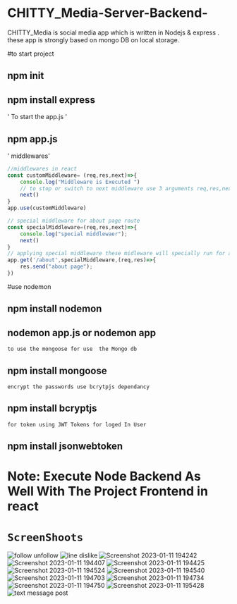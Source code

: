 # CHITTY_Media-Server-Backend-
CHITTY_Media is social media app which is written in Nodejs &amp; express . these app is strongly based on mongo DB on local storage. 
 
 
 
 #to start project 
## npm init 
## npm install express
' To start the app.js '
## npm app.js

' middlewares'

```Javascript
//middlewares in react
const customMiddleware= (req,res,next)=>{
    console.log("Middleware is Executed ")
    // to stop or switch to next middleware use 3 arguments req,res,next as perameter for middleware  
    next()
}
app.use(customMiddleware)

// special middleware for about page route
const specialMiddleware=(req,res,next)=>{
    console.log("special middlewaer");
    next()
}
// applying special middleware these midleware will specially run for about page route 
app.get('/about',specialMiddleware,(req,res)=>{
    res.send("about page");
})
```


#use nodemon
## npm install nodemon
## nodemon app.js or nodemon app

` to use the mongoose for use  the Mongo db `
## npm install mongoose


`encrypt the passwords use bcrytpjs dependancy `
## npm install bcryptjs

`for token using JWT Tokens for loged In User `
## npm install jsonwebtoken

# Note: Execute Node Backend As Well With The Project Frontend in react 


# ` ScreenShoots `
![follow unfollow](https://user-images.githubusercontent.com/81794601/216027888-5936907d-a134-4f85-95c5-0e0e46a82ec1.png)
![line dislike ](https://user-images.githubusercontent.com/81794601/216027902-45ebaacc-b685-444d-96cf-cdf9dccc802c.png)
![Screenshot 2023-01-11 194242](https://user-images.githubusercontent.com/81794601/216027907-d31eebdd-dcea-4cea-b053-92a564780a6a.png)
![Screenshot 2023-01-11 194407](https://user-images.githubusercontent.com/81794601/216027910-304d8aa1-84e1-4e24-ab3f-204f5c319d95.png)
![Screenshot 2023-01-11 194425](https://user-images.githubusercontent.com/81794601/216027914-85aa63f5-8408-4fc2-82a9-65d7285e736d.png)
![Screenshot 2023-01-11 194524](https://user-images.githubusercontent.com/81794601/216027929-383d84a6-1a46-4535-b5a3-215db087dc12.png)
![Screenshot 2023-01-11 194540](https://user-images.githubusercontent.com/81794601/216027931-2f0f8a2e-d840-44f8-b5a4-97beec067349.png)
![Screenshot 2023-01-11 194703](https://user-images.githubusercontent.com/81794601/216027934-cc5e1957-23e3-4131-a461-60f9660f2ce0.png)
![Screenshot 2023-01-11 194734](https://user-images.githubusercontent.com/81794601/216027938-34ca8c16-1dfc-44a4-97d6-505bc7746597.png)
![Screenshot 2023-01-11 194750](https://user-images.githubusercontent.com/81794601/216027950-437defde-0d7c-4f6b-b8d2-e48b2e635651.png)
![Screenshot 2023-01-11 195428](https://user-images.githubusercontent.com/81794601/216027953-1d8a89e2-1d4f-4733-bda8-8b749da28291.png)
![text message post](https://user-images.githubusercontent.com/81794601/216027957-8d47dd22-cf6c-4c2c-a39f-2624dd330d78.png)
